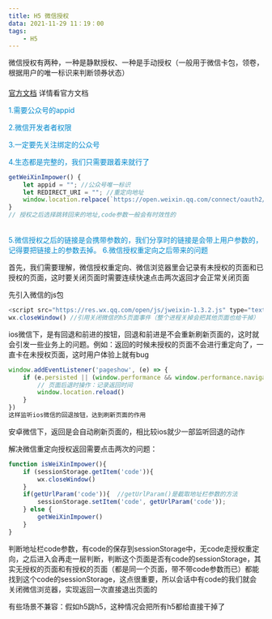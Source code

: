```yaml
---
title: H5 微信授权
data: 2021-11-29 11：19：00
tags: 
	- H5
---
```


微信授权有两种，一种是静默授权、一种是手动授权（一般用于微信卡包，领卷，根据用户的唯一标识来判断领券状态）

<!-- more -->

####    
[官方文档](https://developers.weixin.qq.com/miniprogram/dev/framework/open-ability/authorize.html) 详情看官方文档

<font color="#08c">1.需要公众号的appid</font>

<font color="#08c">2.微信开发者者权限</font>

<font color="#08c">3.一定要先关注绑定的公众号</font>

<font color="#08c">4.生态都是完整的，我们只需要跟着来就行了</font>

```js
getWeiXinImpower() {
    let appid = ""; //公众号唯一标识
    let REDIRECT_URI = ""; //重定向地址
    window.location.relpace(`https://open.weixin.qq.com/connect/oauth2/authorize?appid=${appid}&redirect_uri=${REDIRECT_URI}&code=CODE&response_type=code&scope=snsapi_userinfo&state=STATE#wechat_redirect`);
}
// 授权之后选择跳转回来的地址,code参数一般会有时效性的
```
</br>
<font color="#08c"> 5.微信授权之后的链接是会携带参数的，我们分享时的链接是会带上用户参数的，记得要把链接上的参数去掉。</font>
<font color="#08c"> 6.微信授权重定向之后带来的问题</font>

首先，我们需要理解，微信授权重定向、微信浏览器里会记录有未授权的页面和已授权的页面，这时要关闭页面时需要连续快速点击两次返回才会正常关闭页面

先引入微信的js包
```js
<script src="https://res.wx.qq.com/open/js/jweixin-1.3.2.js" type="text/javascript" charset="utf-8"></script>
wx.closeWindow() //引用关闭微信的h5页面事件（整个进程关掉会把其他页面也给干掉）
```

ios微信下，是有回退和前进的按钮，回退和前进是不会重新刷新页面的，这时就会引发一些业务上的问题。例如：返回的时候未授权的页面不会进行重定向了，一直卡在未授权页面，这时用户体验上就有bug
```js
window.addEventListener('pageshow', (e) => {
    if (e.persisted || (window.performance && window.performance.navigation.type === 2)) {
        // 页面后退时操作：记录返回时间
        window.location.reload()
    }
})
这样监听ios微信的回退按钮，达到刷新页面的作用
```

安卓微信下，返回是会自动刷新页面的，相比较ios就少一部监听回退的动作

解决微信重定向授权返回需要点击两次的问题：
```js
function isWeiXinImpower(){
    if (sessionStorage.getItem('code')){
        wx.closeWindow()
    }
    if(getUrlParam('code')){  //getUrlParam()是截取地址栏参数的方法
        sessionStorage.setItem('code', getUrlParam('code'));
    } else {
        getWeiXinImpower()
    }
}
```
判断地址栏code参数，有code的保存到sessionStorage中，无code走授权重定向，之后进入会再走一层判断，判断这个页面是否有code的sessionStorage，其实无授权的页面和有授权的页面（都是同一个页面，带不带code参数而已）都能找到这个code的sessionStorage，这点很重要，所以会话中有code的我们就会关闭微信浏览器，实现返回一次直接退出页面的

有些场景不兼容：假如h5跳h5，这种情况会把所有h5都给直接干掉了

<!-- more -->
